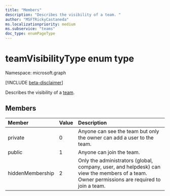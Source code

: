 ```yaml
---
title: "Members"
description: "Describes the visibility of a team. "
author: "MSFTRickyCastaneda"
ms.localizationpriority: medium
ms.subservice: "teams"
doc_type: enumPageType
---
```


# teamVisibilityType enum type

Namespace: microsoft.graph

[!INCLUDE [beta-disclaimer](../../includes/beta-disclaimer.md)]

Describes the visibility of a [team](../resources/team.md). 

## Members

| Member | Value| Description |
|:---------------|:--------|:----------|
|private|0|Anyone can see the team but only the owner can add a user to the team.|
|public|1|Anyone can join the team.|
|hiddenMembership|2|Only the administrators (global, company, user, and helpdesk) can view the members of a team.<br>Owner permissions are required to join a team.|

